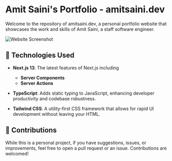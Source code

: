 # Amit Saini's Portfolio - amitsaini.dev

Welcome to the repository of amitsaini.dev, a personal portfolio website that showcases the work and skills of Amit Saini, a staff software engineer.

![Website Screenshot](https://amitsaini.dev/website-snapshot.jpg)

## 🚀 Technologies Used

- **Next.js 13**: The latest features of Next.js including
  - **Server Components**
  - **Server Actions**
- **TypeScript**: Adds static typing to JavaScript, enhancing developer productivity and codebase robustness.

- **Tailwind CSS**: A utility-first CSS framework that allows for rapid UI development without leaving your HTML.

## 🤝 Contributions

While this is a personal project, if you have suggestions, issues, or improvements, feel free to open a pull request or an issue. Contributions are welcomed!
